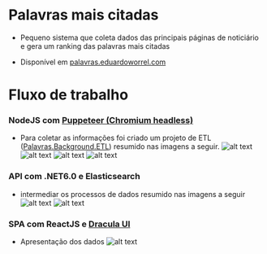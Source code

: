 # Palavras mais citadas

- Pequeno sistema que coleta dados das principais páginas de noticiário e gera um ranking das palavras mais citadas

- Disponível em [palavras.eduardoworrel.com](https://palavras.eduardoworrel.com)

# Fluxo de trabalho
### NodeJS com [Puppeteer (Chromium headless)](https://github.com/puppeteer/puppeteer) 
- Para coletar as informações foi criado um projeto de ETL ([Palavras.Background.ETL](https://github.com/eduardoworrel/Palavras-ETL-ElasticSearch/tree/main/src/Palavras.Background.ETL)) resumido nas imagens a seguir.
![alt text](https://palavras.eduardoworrel.com/assets/schedule.refinado.js.png)
![alt text](https://palavras.eduardoworrel.com/assets/extract.js.png)
![alt text](https://palavras.eduardoworrel.com/assets/transform.js.png)
![alt text](https://palavras.eduardoworrel.com/assets/load.js.png)
### API com .NET6.0 e Elasticsearch
- intermediar os processos de dados resumido nas imagens a seguir
![alt text](https://palavras.eduardoworrel.com/assets/PageWordController.cs.png)
![alt text](https://palavras.eduardoworrel.com/assets/PageWordController.cs_2.png)
### SPA com ReactJS e [Dracula UI](https://ui.draculatheme.com/)
- Apresentação dos dados
![alt text](https://palavras.eduardoworrel.com/assets/ranking.jsx.png)
